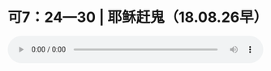 # 可7：24—30 | 耶稣赶鬼（18.08.26早）

<audio style="width: 100%;" preload="false" controls controlslist="nodownload"><source src="http://file.simai.life/audio/mp3/old/26446.mp3" type="audio/mpeg">Your browser does not support the audio element.</audio>


